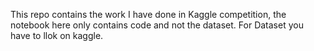 This repo contains the work I have done in Kaggle competition, the notebook here only contains code and not the dataset. For Dataset you have to llok on kaggle.
